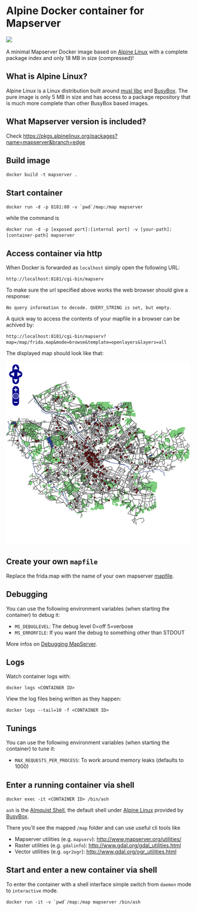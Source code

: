 # Alpine Docker container for Mapserver

[![](https://dockerbuildbadges.quelltext.eu/status.svg?organization=bjoernschilberg&repository=docker-alpine-mapserver)](https://hub.docker.com/r/bjoernschilberg/docker-alpine-mapserver/)

A minimal Mapserver Docker image based on [Alpine
Linux](https://alpinelinux.org/about/) with a complete package index and only
18 MB in size (compressed)!

## What is Alpine Linux?

Alpine Linux is a Linux distribution built around [musl
libc](https://www.musl-libc.org/) and
[BusyBox](https://busybox.net/about.html). The pure image is only 5 MB in
size and has access to a package repository that is much more complete than
other BusyBox based images.

## What Mapserver version is included?

Check https://pkgs.alpinelinux.org/packages?name=mapserver&branch=edge

## Build image

```shell
docker build -t mapserver .
```

## Start container

```shell
docker run -d -p 8181:80 -v `pwd`/map:/map mapserver
```

while the command is

```shell
docker run -d -p [exposed port]:[internal port] -v [your-path]:[container-path] mapserver
```

## Access container via http

When Docker is forwarded as `localhost` simply open the following URL:

```shell
http://localhost:8181/cgi-bin/mapserv
```

To make sure the url specified above works the web browser should give a
response:

```shell
No query information to decode. QUERY_STRING is set, but empty.
```

A quick way to access the contents of your mapfile in a browser can be
achived by:

```shell
http://localhost:8181/cgi-bin/mapserv?map=/map/frida.map&mode=browse&template=openlayers&layers=all
```

 The displayed map should look like that:

 ![Image of Frida Map](frida-map-browse-mode-screenshot.png)

## Create your own `mapfile`

Replace the frida.map with the name of your own mapserver
[mapfile](http://www.mapserver.org/mapfile/).

## Debugging

You can use the following environment variables (when starting the container)
to debug it:

* `MS_DEBUGLEVEL`: The debug level 0=off 5=verbose
* `MS_ERRORFILE`: If you want the debug to something other than STDOUT

More infos on [Debugging MapServer](http://mapserver.org/de/optimization/debugging.html).

## Logs

Watch container logs with:

```shell
docker logs <CONTAINER ID>
```

View the log files being written as they happen:

```shell
docker logs --tail=10 -f <CONTAINER ID>
```

## Tunings

You can use the following environment variables (when starting the container)
to tune it:

* `MAX_REQUESTS_PER_PROCESS`: To work around memory leaks (defaults to 1000)

## Enter a running container via shell

```shell
docker exec -it <CONTAINER ID> /bin/ash
```

`ash` is the [Almquist Shell](https://en.wikipedia.org/wiki/Almquist_shell),
the default shell under [Alpine Linux](https://alpinelinux.org/) provided by
[BusyBox](https://busybox.net/about.html).

There you'll see the mapped `/map` folder and can use useful cli tools like

* Mapserver utilities (e.g. `mapserv`): http://www.mapserver.org/utilities/
* Raster utilities (e.g. `gdalinfo`): http://www.gdal.org/gdal_utilities.html
* Vector utilities (e.g. `ogr2ogr`): http://www.gdal.org/ogr_utilities.html

## Start and enter a new container via shell

To enter the container with a shell interface simple switch from `daemon`
mode to `interactive` mode.

```shell
docker run -it -v `pwd`/map:/map mapserver /bin/ash
```
